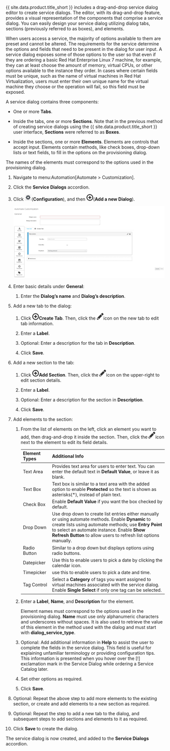 {{ site.data.product.title_short }} includes a drag-and-drop service dialog editor to create
service dialogs. The editor, with its drag-and-drop feature, provides a
visual representation of the components that comprise a service dialog.
You can easily design your service dialog utilizing dialog tabs,
sections (previously referred to as boxes), and elements.

When users access a service, the majority of options available to them
are preset and cannot be altered. The requirements for the service
determine the options and fields that need to be present in the dialog
for user input. A service dialog exposes some of those options to the
user so that even if they are ordering a basic Red Hat Enterprise Linux
7 machine, for example, they can at least choose the amount of memory,
virtual CPUs, or other options available to the instance they order. In
cases where certain fields must be unique, such as the name of virtual
machines in Red Hat Virtualization, users must enter their own unique
name for the virtual machine they choose or the operation will fail, so
this field must be exposed.

A service dialog contains three components:

  - One or more **Tabs**.

  - Inside the tabs, one or more **Sections**. Note that in the previous
    method of creating service dialogs using the {{ site.data.product.title_short }}
    user interface, **Sections** were referred to as **Boxes**.

  - Inside the sections, one or more **Elements**. Elements are controls
    that accept input. Elements contain methods, like check boxes,
    drop-down lists or text fields, to fill in the options on the
    provisioning dialog.

<div class="important">

The names of the elements must correspond to the options used in the provisioning dialog.

</div>

1.  Navigate to menu:Automation\[Automate \> Customization\].

2.  Click the **Service Dialogs** accordion.

3.  Click ![1847](../images/1847.png)(**Configuration**), and then
    ![1862](../images/1862.png)(**Add a new Dialog**).

    ![edit section1](../images/edit-section1.png)

4.  Enter basic details under **General**:

    1.  Enter the **Dialog’s name** and **Dialog’s description**.

5.  Add a new tab to the dialog:

    1.  Click ![1862](../images/1862.png)**Create Tab**. Then, click the
        ![pencil](../images/1851.png)icon on the new tab to edit tab
        information.

    2.  Enter a **Label**.

    3.  Optional: Enter a description for the tab in **Description**.

    4.  Click **Save**.

6.  Add a new section to the tab:

    1.  Click ![1862](../images/1862.png)**Add Section**. Then, click the
        ![pencil](../images/1851.png)icon on the upper-right to edit
        section details.

    2.  Enter a **Label**.

    3.  Optional: Enter a description for the section in
        **Description**.

    4.  Click **Save**.

7.  Add elements to the section:

    1.  From the list of elements on the left, click an element you want
        to add, then drag-and-drop it inside the section. Then, click
        the ![pencil](../images/1851.png)icon next to the element to edit
        its field details.

        | Element Types | Additional Info                                                                                                                                                                                                                                                                |
        | ------------- | ------------------------------------------------------------------------------------------------------------------------------------------------------------------------------------------------------------------------------------------------------------------------------ |
        | Text Area     | Provides text area for users to enter text. You can enter the default text in **Default Value**, or leave it as blank.                                                                                                                                                         |
        | Text Box      | Text box is similar to a text area with the added option to enable **Protected** so the text is shown as asterisks(\*), instead of plain text.                                                                                                                                 |
        | Check Box     | Enable **Default Value** if you want the box checked by default.                                                                                                                                                                                                               |
        | Drop Down     | Use drop down to create list entries either manually or using automate methods. Enable **Dynamic** to create lists using automate methods; use **Entry Point** to select an automate instance. Enable **Show Refresh Button** to allow users to refresh list options manually. |
        | Radio Button  | Similar to a drop down but displays options using radio buttons.                                                                                                                                                                                                               |
        | Datepicker    | Use this to enable users to pick a date by clicking the calendar icon.                                                                                                                                                                                                         |
        | Timepicker    | use this to enable users to pick a date and time.                                                                                                                                                                                                                              |
        | Tag Control   | Select a **Category** of tags you want assigned to virtual machines associated with the service dialog. Enable **Single Select** if only one tag can be selected.                                                                                                              |


    2.  Enter a **Label**, **Name**, and **Description** for the
        element.

        <div class="important">

        Element names must correspond to the options used in the provisioning dialog. **Name** must use only alphanumeric characters and underscores without spaces. It is also used to retrieve the value of this element in the method used with the
        dialog and must start with **dialog\_service\_type**.

        </div>

    3.  Optional: Add additional information in **Help** to assist the user to complete the fields in the service dialog. This field is useful for explaining unfamiliar terminology or providing configuration tips. This information is presented when you hover
        over the \[\!\] exclamation mark in the Service Dialog while ordering a Service Catalog later.

    4.  Set other options as required.

    5.  Click **Save**.

8.  Optional: Repeat the above step to add more elements to the existing section, or create and add elements to a new section as required.

9.  Optional: Repeat the step to add a new tab to the dialog, and subsequent steps to add sections and elements to it as required.

10. Click **Save** to create the dialog.

The service dialog is now created, and added to the **Service Dialogs** accordion.
